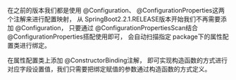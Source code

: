 在之前的版本我们都是使用 @Configuration、 @ConfigurationProperties这两个注解来进行配置映射，
从 SpringBoot2.2.1.RELEASE版本开始我们不再需要添加 @Configuration，
只要通过 @ConfigurationPropertiesScan结合 @ConfigurationProperties搭配使用即可，
会自动扫描指定 package下的属性配置类进行绑定。

在属性配置类上添加 @ConstructorBinding注解，
即可实现构造函数的方式进行对应字段设置值，我们只需要把绑定赋值的参数通过构造函数的方式定义。